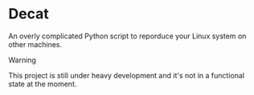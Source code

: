 # Decat
An overly complicated Python script to reporduce your Linux system on other machines.

> [!WARNING]
> This project is still under heavy development and it's not in a functional state at the moment.
